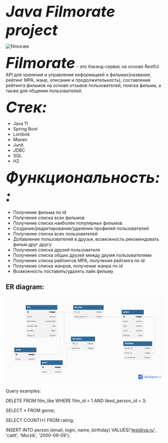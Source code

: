 <span style="font-size:48px;">***Java Filmorate project***</span>

![filmorate](https://github.com/Kirillzhukov737/java-filmorate/assets/110101893/8a1d4ebd-553f-474e-b5af-853dae61d32c)



<span style="font-size:48px;">***Filmorate***</span> - это бэкэнд-сервис на основе Restful API для хранения и управления информацией о фильмах(название, рейтинг MPA, жанр, описание и продолжительность), составления рейтинга фильмов на основе отзывов пользователей, поиска фильма, а также для общения пользователей.

<span style="font-size:48px;">***Стек:***</span>

- Java 11
- Spring Boot
- Lombok
- Maven
- Junit
- JDBC
- SQL
- H2
  
<span style="font-size:48px;">***Функциональность::***</span>

 - Получение фильма по id
 - Получение списка всех фильмов
 - Получение списка наиболее популярных фильмов
 - Создание/редактирование/удаление профилей пользователей
 - Получение списка всех пользователей
 - Добавление пользователей в друзья, возможность рекомендовать фильм друг другу
 - Получение списка друзей пользователя
 - Получение списка общих друзей между двумя пользователями
 - Получение списка рейтингов MPA, получения рейтинга по id
 - Получение списка жанров, получение жанра по id
 - Возможность поставить/удалить лайк фильму
   
## ER diagram:

![](db/filmorate_er.png)

Query examples:

DELETE FROM film_like 
WHERE film_id = 1 AND liked_person_id = 3;

SELECT * FROM genre;

SELECT COUNT(*) FROM rating;

INSERT INTO person (email, login, name, birthday)
VALUES('test@ya.ru', 'cattt', 'Murzik', '2000-09-09');
